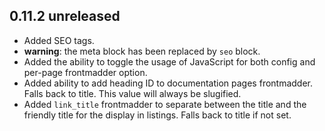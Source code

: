 ## 0.11.2 unreleased
- Added SEO tags.
- **warning**: the meta block has been replaced by `seo` block.
- Added the ability to toggle the usage of JavaScript for both config and per-page frontmadder option.
- Added ability to add heading ID to documentation pages frontmadder. Falls back to title. This value will always be slugified.
- Added `link_title` frontmadder to separate between the title and the friendly title for the display in listings. Falls back to title if not set.
